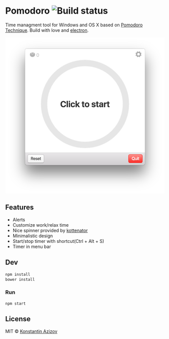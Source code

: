 # Pomodoro ![Build status](https://travis-ci.org/G07cha/pomodoro.svg?branch=master)

Time managment tool for Windows and OS X based on [Pomodoro Technique](https://en.wikipedia.org/wiki/Pomodoro_Technique). Build with love and [electron](https://github.com/atom/electron).

![Here may be screenshot](screenshot.png)

## Features
- Alerts
- Customize work/relax time
- Nice spinner provided by [kottenator](https://github.com/kottenator/jquery-circle-progress)
- Minimalistic design
- Start/stop timer with shortcut(Ctrl + Alt + S)
- Timer in menu bar

## Dev

```
npm install
bower install
```

### Run

```
npm start
```


## License

MIT © [Konstantin Azizov](http://g07cha.github.io)
